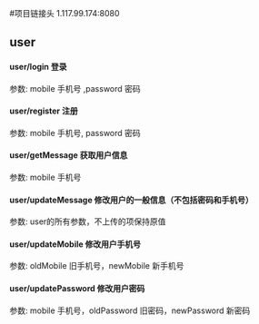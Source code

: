 #项目链接头 1.117.99.174:8080
## user

#### user/login 登录

参数: mobile 手机号 ,password 密码

#### user/register 注册

参数:  mobile 手机号, password 密码

#### user/getMessage 获取用户信息

参数: mobile 手机号

#### user/updateMessage 修改用户的一般信息（不包括密码和手机号）

参数: user的所有参数，不上传的项保持原值

#### user/updateMobile 修改用户手机号

参数: oldMobile 旧手机号，newMobile 新手机号

#### user/updatePassword 修改用户密码

参数: mobile 手机号，oldPassword 旧密码，newPassword 新密码
